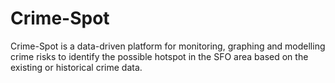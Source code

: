 # Crime-Spot
Crime-Spot is a data-driven platform for monitoring, graphing and modelling crime risks to identify the possible hotspot  in the SFO area based on the existing or historical crime data.
